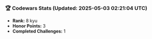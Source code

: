 ### 🏆 Codewars Stats (Updated: 2025-05-03 02:21:04 UTC)

- **Rank:** 8 kyu
- **Honor Points:** 3
- **Completed Challenges:** 1
